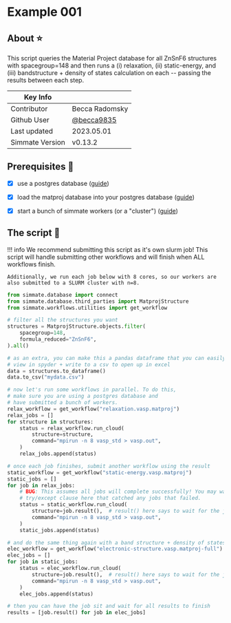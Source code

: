 
# Example 001

## About :star:

This script queries the Material Project database for all ZnSnF6 structures with spacegroup=148 and then runs a (i) relaxation, (ii) static-energy, and (iii) bandstructure + density of states calculation on each -- passing the results between each step.

| Key Info        |  |
| ----------- | ----------- |
| Contributor | Becca Radomsky |
| Github User | [@becca9835](https://github.com/becca9835) |
| Last updated | 2023.05.01 |
| Simmate Version | v0.13.2 |

## Prerequisites :rotating_light:

- [x] use a postgres database ([guide](/simmate/getting_started/use_a_cloud_database/build_a_postgres_database/))
- [x] load the matproj database into your postgres database ([guide](/simmate/getting_started/use_a_cloud_database/build_a_postgres_database/#vii-load-third-party-data))
- [x] start a bunch of simmate workers (or a "cluster") ([guide](/simmate/getting_started/add_computational_resources/quick_start/))


## The script :rocket:

!!! info
    We recommend submitting this script as it's own slurm job! This script will handle submitting
    other workflows and will finish when ALL workflows finish. 
    
    Additionally, we run each job below with 8 cores, so our workers are also submitted to a SLURM cluster with n=8.

``` python
from simmate.database import connect
from simmate.database.third_parties import MatprojStructure
from simmate.workflows.utilities import get_workflow

# filter all the structures you want
structures = MatprojStructure.objects.filter(
    spacegroup=148,
    formula_reduced="ZnSnF6",
).all()

# as an extra, you can make this a pandas dataframe that you can easily
# view in spyder + write to a csv to open up in excel
data = structures.to_dataframe()
data.to_csv("mydata.csv")

# now let's run some workflows in parallel. To do this,
# make sure you are using a postgres database and
# have submitted a bunch of workers.
relax_workflow = get_workflow("relaxation.vasp.matproj")
relax_jobs = []
for structure in structures:
    status = relax_workflow.run_cloud(
        structure=structure,
        command="mpirun -n 8 vasp_std > vasp.out",
    )
    relax_jobs.append(status)

# once each job finishes, submit another workflow using the result
static_workflow = get_workflow("static-energy.vasp.matproj")
static_jobs = []
for job in relax_jobs:
    # BUG: This assumes all jobs will complete successfully! You may want a
    # try/except clause here that catched any jobs that failed.
    status = static_workflow.run_cloud(
        structure=job.result(),  # result() here says to wait for the job before to finish
        command="mpirun -n 8 vasp_std > vasp.out",
    )
    static_jobs.append(status)

# and do the same thing again with a band structure + density of states
elec_workflow = get_workflow("electronic-structure.vasp.matproj-full")
elec_jobs = []
for job in static_jobs:
    status = elec_workflow.run_cloud(
        structure=job.result(),  # result() here says to wait for the job before to finish
        command="mpirun -n 8 vasp_std > vasp.out",
    )
    elec_jobs.append(status)

# then you can have the job sit and wait for all results to finish
results = [job.result() for job in elec_jobs]
```
